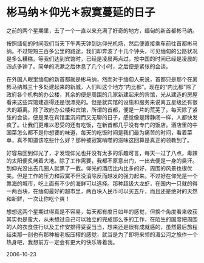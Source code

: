 # 彬马纳＊仰光＊寂寞蔓延的日子

之前的两个星期里，去了一个一直以来充满了好奇的地方，缅甸的新首都彬马纳。

按照缅甸的时间我们当天下午两天钟到达仰光机场，然后便直接乘车前往首都彬马纳。不过短短三百多公里的路途，我们却奔波了十几个钟头，可见缅甸的公路状况是多么糟糕。等我们达到宾馆时，已经是凌晨两点过，按中国的时间已经是凌晨的四点多钟了。简单的洗漱之后休息了几个小时，之后便是紧张的会谈。

在外国人眼里缅甸的新首都就是彬马纳，然而对于缅甸人来说，首都只是那个在离彬马纳城三十多处建起来的新城，人们叫这个地方“内比都”。现在的“内比都”除了政府各个机构的办公楼，其余的便是周围的几家新建起来的宾馆，光从建造的房屋看来这些宾馆建造得还是很漂亮的。但是就宾馆的设施和服务来说离五星级还有很大的距离。除了政府办公楼和宾馆，所谓的首都，便是一片的荒芜了。每天除了紧张的会谈，便是呆在宾馆里沉闷而又无聊的日子，感觉像是蹲静闭一样，人都快发疯了。让我们更难以忍受的还有吃饭，在新首都几乎没有专门的饭店。酒店里的中国菜怎么都不是你想要的味道，每天的吃饭时间是我们最为痛苦的时间，看着菜单，真不知道该吃些什么好？那种被寂寞啃噬的滋味这回算是真正的领教到了。

好容易回到仰光了，才发现仰光也并没有太多的乐趣可言，每天一过了八点，毒辣的太阳便炙烤着大地。除了工作需要，我都不原意出门，一出去便是一身的臭汗。到仰光没出去几圈人就黑了一截。仰光的酒店比内比多的好，周围的风景也很优美。但是工作的压力和寂寞不但没消除反而越发的强力起来。不过好在仰光是一个靠海的城市，吃上面有不少的海鲜可以选择。那种超级大龙虾，在国内一只就的得一两百块，在缅甸最好的超市里，两百块人民币可以买五斤，而且还是绝对的天然和新鲜，一次让你吃个爽！

想想这两个星期过得真是不容易，每天都有度日如年的感觉，但换个角度看来收获其实也是蛮大，从未想过自己可以独立的完成那么多的工作，在陌生的国度把周围的人的衣食住行以及工作安排得妥妥当当，想来还是很有成就感的，虽然最后旅程结束那一刻也有那种被老板压榨的感觉，就当是为了即将来领的湄公河之旅作一个热身吧，我想前方一定会有更大的快乐等着我。


2006-10-23